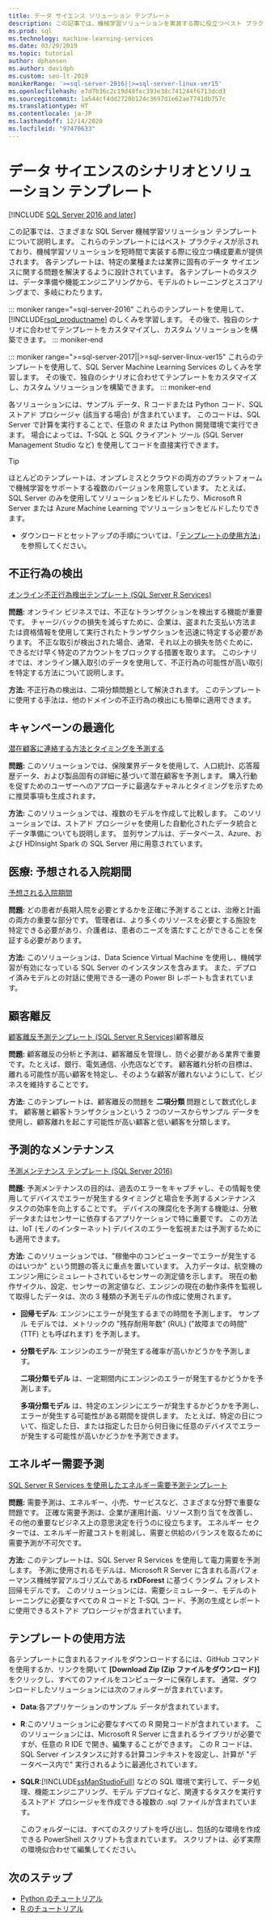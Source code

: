 ```yaml
---
title: データ サイエンス ソリューション テンプレート
description: この記事では、機械学習ソリューションを実装する際に役立つベスト プラクティスと構成要素を提供する業界固有のテンプレートについて説明します。
ms.prod: sql
ms.technology: machine-learning-services
ms.date: 03/29/2019
ms.topic: tutorial
author: dphansen
ms.author: davidph
ms.custom: seo-lt-2019
monikerRange: '>=sql-server-2016||>=sql-server-linux-ver15'
ms.openlocfilehash: e7d7b36c2c19d48fec393e38c741244f6713dcd3
ms.sourcegitcommit: 1a544cf4dd2720b124c3697d1e62ae7741db757c
ms.translationtype: HT
ms.contentlocale: ja-JP
ms.lasthandoff: 12/14/2020
ms.locfileid: "97470633"
---
```

# <a name="data-science-scenarios-and-solution-templates"></a>データ サイエンスのシナリオとソリューション テンプレート
[!INCLUDE [SQL Server 2016 and later](../../includes/applies-to-version/sqlserver2016.md)]

この記事では、さまざまな SQL Server 機械学習ソリューション テンプレートについて説明します。 これらのテンプレートにはベスト プラクティスが示されており、機械学習ソリューションを短時間で実装する際に役立つ構成要素が提供されます。 各テンプレートは、特定の業種または業界に固有のデータ サイエンスに関する問題を解決するように設計されています。
各テンプレートのタスクは、データ準備や機能エンジニアリングから、モデルのトレーニングとスコアリングまで、多岐にわたります。 

::: moniker range="=sql-server-2016"
これらのテンプレートを使用して、[!INCLUDE[rsql_productname](../../includes/rsql-productname-md.md)] のしくみを学習します。 その後で、独自のシナリオに合わせてテンプレートをカスタマイズし、カスタム ソリューションを構築できます。
::: moniker-end

::: moniker range=">=sql-server-2017||>=sql-server-linux-ver15"
これらのテンプレートを使用して、SQL Server Machine Learning Services のしくみを学習します。 その後で、独自のシナリオに合わせてテンプレートをカスタマイズし、カスタム ソリューションを構築できます。
::: moniker-end

各ソリューションには、サンプル データ、R コードまたは Python コード、SQL ストアド プロシージャ (該当する場合) が含まれています。 このコードは、SQL Server で計算を実行することで、任意の R または Python 開発環境で実行できます。 場合によっては、T-SQL と SQL クライアント ツール (SQL Server Management Studio など) を使用してコードを直接実行できます。

> [!TIP]
> 
> ほとんどのテンプレートは、オンプレミスとクラウドの両方のプラットフォームで機械学習をサポートする複数のバージョンを用意しています。 たとえば、SQL Server のみを使用してソリューションをビルドしたり、Microsoft R Server または Azure Machine Learning でソリューションをビルドしたりできます。

+ ダウンロードとセットアップの手順については、「[テンプレートの使用方法](#bkmk_HowTo)」を参照してください。

## <a name="fraud-detection"></a>不正行為の検出

[オンライン不正行為検出テンプレート (SQL Server R Services)](https://github.com/Microsoft/r-server-fraud-detection)

**問題:** オンライン ビジネスでは、不正なトランザクションを検出する機能が重要です。 チャージバックの損失を減らすために、企業は、盗まれた支払い方法または資格情報を使用して実行されたトランザクションを迅速に特定する必要があります。 不正な取引が検出された場合、通常、それ以上の損失を防ぐために、できるだけ早く特定のアカウントをブロックする措置を取ります。 このシナリオでは、オンライン購入取引のデータを使用して、不正行為の可能性が高い取引を特定する方法について説明します。

**方法:** 不正行為の検出は、二項分類問題として解決されます。 このテンプレートに使用する手法は、他のドメインの不正行為の検出にも簡単に適用できます。


## <a name="campaign-optimization"></a>キャンペーンの最適化

[潜在顧客に連絡する方法とタイミングを予測する](https://microsoft.github.io/r-server-campaign-optimization/)

**問題:** このソリューションでは、保険業界データを使用して、人口統計、応答履歴データ、および製品固有の詳細に基づいて潜在顧客を予測します。  購入行動を促すためのユーザーへのアプローチに最適なチャネルとタイミングを示すために推奨事項も生成されます。

**方法:** このソリューションでは、複数のモデルを作成して比較します。 このソリューションでは、ストアド プロシージャを使用した自動化されたデータ統合とデータ準備についても説明します。 並列サンプルは、データベース、Azure、および HDInsight Spark の SQL Server 用に用意されています。 

## <a name="health-care-predict-length-of-stay-in-hospital"></a>医療: 予想される入院期間 

[予想される入院期間](https://gallery.cortanaintelligence.com/Solution/Predicting-Length-of-Stay-in-Hospitals-1)

**問題:** どの患者が長期入院を必要とするかを正確に予測することは、治療と計画の両方の重要な部分です。 管理者は、より多くのリソースを必要とする施設を特定できる必要があり、介護者は、患者のニーズを満たすことができることを保証する必要があります。

**方法:** このソリューションは、Data Science Virtual Machine を使用し、機械学習が有効になっている SQL Server のインスタンスを含みます。 また、デプロイ済みモデルとの対話に使用できる一連の Power BI レポートも含まれています。

## <a name="customer-churn"></a>顧客離反

[顧客離反予測テンプレート (SQL Server R Services)](https://github.com/Microsoft/SQL-Server-R-Services-Samples/blob/master/Churn/README.md)顧客離反

**問題:** 顧客離反の分析と予測は、顧客離反を管理し、防ぐ必要がある業界で重要です。たとえば、銀行、電気通信、小売店などです。 顧客離れ分析の目標は、離れる可能性が高い顧客を特定し、そのような顧客が離れないようにして、ビジネスを維持することです。

**方法:** このテンプレートは、顧客離反の問題を **二項分類** 問題として数式化します。 顧客層と顧客トランザクションという 2 つのソースからサンプル データを使用し、顧客離れを起こす可能性が高い顧客と低い顧客を分類します。
  
## <a name="predictive-maintenance"></a>予測的なメンテナンス

[予測メンテナンス テンプレート (SQL Server 2016)](https://github.com/Microsoft/SQL-Server-R-Services-Samples/blob/master/PredictiveMaintenance/README.md)

**問題:** 予測メンテナンスの目的は、過去のエラーをキャプチャし、その情報を使用してデバイスでエラーが発生するタイミングと場合を予測するメンテナンス タスクの効率を向上することです。 デバイスの陳腐化を予測する機能は、分散データまたはセンサーに依存するアプリケーションで特に重要です。 この方法は、IoT (モノのインターネット) デバイスのエラーを監視または予測するためにも適用できます。

**方法:** このソリューションでは、"稼働中のコンピューターでエラーが発生するのはいつか" という問題の答えに重点を置いています。 入力データは、航空機のエンジン用にシミュレートされているセンサーの測定値を示します。 現在の動作サイクル、設定、センサーの測定値など、エンジンの現在の動作条件を監視して取得したデータは、次の 3 種類の予測モデルの作成に使用されます。

-   **回帰モデル**: エンジンにエラーが発生するまでの時間を予測します。 サンプル モデルでは、メトリックの "残存耐用年数" (RUL) ("故障までの時間" (TTF) とも呼ばれます) を予測します。
  
-   **分類モデル**: エンジンのエラーが発生する確率が高いかどうかを予測します。
  
    **二項分類モデル** は、一定期間内にエンジンのエラーが発生するかどうかを予測します。

    **多項分類モデル** は、特定のエンジンにエラーが発生するかどうかを予測し、エラーが発生する可能性がある期間を提供します。 たとえば、特定の日について、指定した日、または指定した日から何日後に任意のデバイスでエラーが発生する可能性が高いかどうかを予測できます。

## <a name="energy-demand-forecasting"></a>エネルギー需要予測

[SQL Server R Services を使用したエネルギー需要予測テンプレート](https://gallery.cortanaintelligence.com/Tutorial/Energy-Demand-Forecast-Template-with-SQL-Server-R-Services-1)

**問題:** 需要予測は、エネルギー、小売、サービスなど、さまざまな分野で重要な問題です。 正確な需要予測は、企業が運用計画、リソース割り当てを改善し、その他の重要なビジネス上の意思決定を行うのに役立ちます。 エネルギー セクターでは、エネルギー貯蔵コストを削減し、需要と供給のバランスを取るために需要予測が不可欠です。

**方法:** このテンプレートは、SQL Server R Services を使用して電力需要を予測します。 予測に使用されるモデルは、Microsoft R Server に含まれる高パフォーマンス機械学習アルゴリズムである **rxDForest** に基づくランダム フォレスト回帰モデルです。 このソリューションには、需要シミュレーター、モデルのトレーニングに必要なすべての R コードと T-SQL コード、予測の生成とレポートに使用できるストアド プロシージャが含まれています。 


## <a name="how-to-use-the-templates"></a><a name="bkmk_HowTo"></a>テンプレートの使用方法

各テンプレートに含まれるファイルをダウンロードするには、GitHub コマンドを使用するか、リンクを開いて **[Download Zip (Zip ファイルをダウンロード)]** をクリックし、すべてのファイルをコンピューターに保存します。  通常、ダウンロードしたソリューションには次のフォルダーが含まれています。
  
-   **Data**:各アプリケーションのサンプル データが含まれています。
  
-   **R**:このソリューションに必要なすべての R 開発コードが含まれています。 このソリューションには、Microsoft R Server に含まれるライブラリが必要ですが、任意の R IDE で開き、編集することができます。 この R コードは、SQL Server インスタンスに対する計算コンテキストを設定し、計算が "データベース内で" 実行されるように最適化されています。
  
-   **SQLR**:[!INCLUDE[ssManStudioFull](../../includes/ssmanstudiofull-md.md)] などの SQL 環境で実行して、データ処理、機能エンジニアリング、モデル デプロイなど、関連するタスクを実行するストアド プロシージャを作成できる複数の .sql ファイルが含まれています。
  
    このフォルダーには、すべてのスクリプトを呼び出し、包括的な環境を作成できる PowerShell スクリプトも含まれています。 スクリプトは、必ず実際の環境似合わせて編集してください。

## <a name="next-steps"></a>次のステップ

+ [Python のチュートリアル](./python-tutorials.md)
+ [R のチュートリアル](./r-tutorials.md)